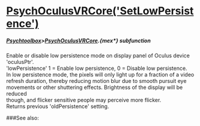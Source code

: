 # [PsychOculusVRCore('SetLowPersistence')](PsychOculusVRCore-SetLowPersistence) 
##### [Psychtoolbox](Psychtoolbox)>[PsychOculusVRCore](PsychOculusVRCore).{mex*} subfunction


Enable or disable low persistence mode on display panel of Oculus device  
'oculusPtr'.  
'lowPersistence' 1 = Enable low persistence, 0 = Disable low persistence.  
In low persistence mode, the pixels will only light up for a fraction of a video  
refresh duration, thereby reducing motion blur due to smooth pursuit eye  
movements or other shuttering effects. Brightness of the display will be reduced  
though, and flicker sensitive people may perceive more flicker.  
Returns previous 'oldPersistence' setting.  
  


###See also:

